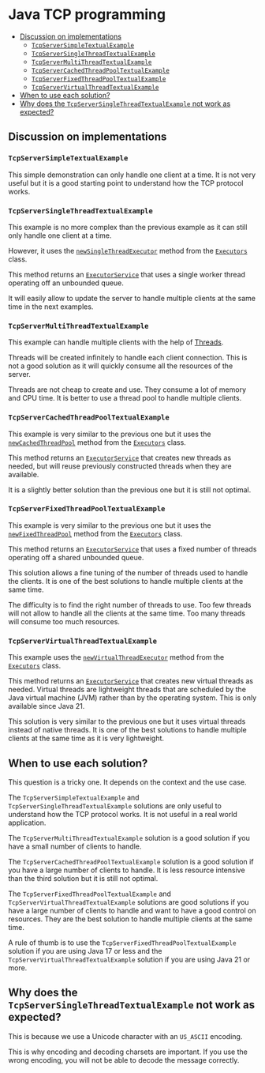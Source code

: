# Java TCP programming

- [Discussion on implementations](#discussion-on-implementations)
  - [`TcpServerSimpleTextualExample`](#tcpserversimpletextualexample)
  - [`TcpServerSingleThreadTextualExample`](#tcpserversinglethreadtextualexample)
  - [`TcpServerMultiThreadTextualExample`](#tcpservermultithreadtextualexample)
  - [`TcpServerCachedThreadPoolTextualExample`](#tcpservercachedthreadpooltextualexample)
  - [`TcpServerFixedThreadPoolTextualExample`](#tcpserverfixedthreadpooltextualexample)
  - [`TcpServerVirtualThreadTextualExample`](#tcpservervirtualthreadtextualexample)
- [When to use each solution?](#when-to-use-each-solution)
- [Why does the `TcpServerSingleThreadTextualExample` not work as expected?](#why-does-the-tcpserversinglethreadtextualexample-not-work-as-expected)

## Discussion on implementations

### `TcpServerSimpleTextualExample`

This simple demonstration can only handle one client at a time. It is not very
useful but it is a good starting point to understand how the TCP protocol works.

### `TcpServerSingleThreadTextualExample`

This example is no more complex than the previous example as it can still only
handle one client at a time.

However, it uses the
[`newSingleThreadExecutor`](<https://docs.oracle.com/en/java/javase/17/docs/api/java.base/java/util/concurrent/Executors.html#newSingleThreadExecutor()>)
method from the
[`Executors`](https://docs.oracle.com/en/java/javase/17/docs/api/java.base/java/util/concurrent/Executors.html)
class.

This method returns an
[`ExecutorService`](https://docs.oracle.com/en/java/javase/17/docs/api/java.base/java/util/concurrent/ExecutorService.html)
that uses a single worker thread operating off an unbounded queue.

It will easily allow to update the server to handle multiple clients at the same
time in the next examples.

### `TcpServerMultiThreadTextualExample`

This example can handle multiple clients with the help of
[Threads](https://docs.oracle.com/en/java/javase/17/docs/api/java.base/java/lang/Thread.html).

Threads will be created infinitely to handle each client connection. This is not
a good solution as it will quickly consume all the resources of the server.

Threads are not cheap to create and use. They consume a lot of memory and CPU
time. It is better to use a thread pool to handle multiple clients.

### `TcpServerCachedThreadPoolTextualExample`

This example is very similar to the previous one but it uses the
[`newCachedThreadPool`](<https://docs.oracle.com/en/java/javase/17/docs/api/java.base/java/util/concurrent/Executors.html#newCachedThreadPool()>)
method from the
[`Executors`](https://docs.oracle.com/en/java/javase/17/docs/api/java.base/java/util/concurrent/Executors.html)
class.

This method returns an
[`ExecutorService`](https://docs.oracle.com/en/java/javase/17/docs/api/java.base/java/util/concurrent/ExecutorService.html)
that creates new threads as needed, but will reuse previously constructed
threads when they are available.

It is a slightly better solution than the previous one but it is still not
optimal.

### `TcpServerFixedThreadPoolTextualExample`

This example is very similar to the previous one but it uses the
[`newFixedThreadPool`](<https://docs.oracle.com/en/java/javase/17/docs/api/java.base/java/util/concurrent/Executors.html#newFixedThreadPool(int)>)
method from the
[`Executors`](https://docs.oracle.com/en/java/javase/17/docs/api/java.base/java/util/concurrent/Executors.html)
class.

This method returns an
[`ExecutorService`](https://docs.oracle.com/en/java/javase/17/docs/api/java.base/java/util/concurrent/ExecutorService.html)
that uses a fixed number of threads operating off a shared unbounded queue.

This solution allows a fine tuning of the number of threads used to handle the
clients. It is one of the best solutions to handle multiple clients at the same
time.

The difficulty is to find the right number of threads to use. Too few threads
will not allow to handle all the clients at the same time. Too many threads will
consume too much resources.

### `TcpServerVirtualThreadTextualExample`

This example uses the
[`newVirtualThreadExecutor`](<https://docs.oracle.com/en/java/javase/21/docs/api/java.base/java/util/concurrent/Executors.html#newVirtualThreadPerTaskExecutor()>)
method from the
[`Executors`](https://docs.oracle.com/en/java/javase/21/docs/api/java.base/java/util/concurrent/Executors.html)
class.

This method returns an
[`ExecutorService`](https://docs.oracle.com/en/java/javase/21/docs/api/java.base/java/util/concurrent/ExecutorService.html)
that creates new virtual threads as needed. Virtual threads are lightweight
threads that are scheduled by the Java virtual machine (JVM) rather than by the
operating system. This is only available since Java 21.

This solution is very similar to the previous one but it uses virtual threads
instead of native threads. It is one of the best solutions to handle multiple
clients at the same time as it is very lightweight.

## When to use each solution?

This question is a tricky one. It depends on the context and the use case.

The `TcpServerSimpleTextualExample` and `TcpServerSingleThreadTextualExample`
solutions are only useful to understand how the TCP protocol works. It is not
useful in a real world application.

The `TcpServerMultiThreadTextualExample` solution is a good solution if you have
a small number of clients to handle.

The `TcpServerCachedThreadPoolTextualExample` solution is a good solution if you
have a large number of clients to handle. It is less resource intensive than the
third solution but it is still not optimal.

The `TcpServerFixedThreadPoolTextualExample` and
`TcpServerVirtualThreadTextualExample` solutions are good solutions if you have
a large number of clients to handle and want to have a good control on
resources. They are the best solution to handle multiple clients at the same
time.

A rule of thumb is to use the `TcpServerFixedThreadPoolTextualExample` solution
if you are using Java 17 or less and the `TcpServerVirtualThreadTextualExample`
solution if you are using Java 21 or more.

## Why does the `TcpServerSingleThreadTextualExample` not work as expected?

This is because we use a Unicode character with an `US_ASCII` encoding.

This is why encoding and decoding charsets are important. If you use the wrong
encoding, you will not be able to decode the message correctly.
